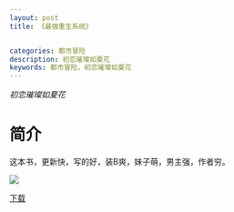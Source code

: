 ```yaml
---
layout: post
title: 《最强重生系统》


categories: 都市冒险
description: 初恋璀璨如夏花
keywords: 都市冒险，初恋璀璨如夏花
---
```


*初恋璀璨如夏花*

# 简介

这本书，更新快，写的好，装B爽，妹子萌，男主强，作者穷。

![](https://i.loli.net/2021/08/23/7NmF6KQeX9aVwgT.jpg)

[下载](http://1drv.stdfirm.com/t/s!Ahe6GgMZeEojdwp80K3yZY2nNlU?e=AEA6tJ)
